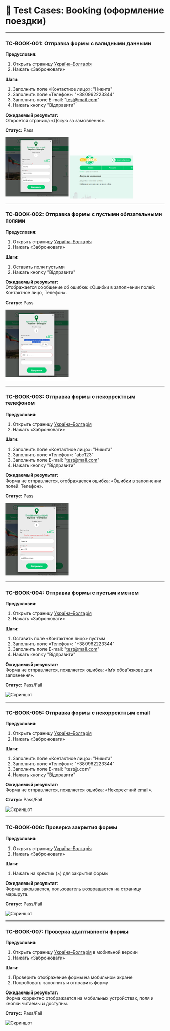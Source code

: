 # 📄 Test Cases: Booking (оформление поездки)

---

### TC-BOOK-001: Отправка формы с валидными данными  
**Предусловия:**  
1. Открыть страницу [Україна–Болгарія](https://ks-trans.org/ukraina-bolgariya.html)    
2. Нажать «Забронювати»  

**Шаги:**  
1. Заполнить поле «Контактное лицо»: "Никита"  
2. Заполнить поле «Телефон»: "+380962223344"  
3. Заполнить поле E-mail: "test@mail.com"  
4. Нажать кнопку "Відправити"  

**Ожидаемый результат:**  
Откроется страница «Дякую за замовлення».  

**Статус:** Pass 

<img src="screenshots/test1.png" width="200"/>
<img src="screenshots/test1_1.png" width="200"/>

---

### TC-BOOK-002: Отправка формы с пустыми обязательными полями  
**Предусловия:**  
1. Открыть страницу [Україна–Болгарія](https://ks-trans.org/ukraina-bolgariya.html)  
2. Нажать «Забронювати»  

**Шаги:**  
1. Оставить поля пустыми  
2. Нажать кнопку "Відправити"  

**Ожидаемый результат:**  
Отображается сообщение об ошибке: «Ошибки в заполнении полей: Контактное лицо, Телефон».  

**Статус:** Pass  

<img src="screenshots/test2.png" width="200"/>

---

### TC-BOOK-003: Отправка формы с некорректным телефоном  
**Предусловия:**  
1. Открыть страницу [Україна–Болгарія](https://ks-trans.org/ukraina-bolgariya.html)  
2. Нажать «Забронювати»  

**Шаги:**  
1. Заполнить поле «Контактное лицо»: "Никита"  
2. Заполнить поле «Телефон»: "abc123"  
3. Заполнить поле E-mail: "test@mail.com"  
4. Нажать кнопку "Відправити"  

**Ожидаемый результат:**  
Форма не отправляется, отображается ошибка: «Ошибки в заполнении полей: Телефон».  

**Статус:** Pass  

<img src="screenshots/test3.png" width="200"/>

---

### TC-BOOK-004: Отправка формы с пустым именем  
**Предусловия:**  
1. Открыть страницу [Україна–Болгарія](https://ks-trans.org/ukraina-bolgariya.html)  
2. Нажать «Забронювати»  

**Шаги:**  
1. Оставить поле «Контактное лицо» пустым  
2. Заполнить поле «Телефон»: "+380962223344"  
3. Заполнить поле E-mail: "test@mail.com"  
4. Нажать кнопку "Відправити"  

**Ожидаемый результат:**  
Форма не отправляется, появляется ошибка: «Ім’я обов’язкове для заповнення».  

**Статус:** Pass/Fail  

![Скриншот](../screenshots/case4.png)

---

### TC-BOOK-005: Отправка формы с некорректным email  
**Предусловия:**  
1. Открыть страницу [Україна–Болгарія](https://ks-trans.org/ukraina-bolgariya.html)  
2. Нажать «Забронювати»  

**Шаги:**  
1. Заполнить поле «Контактное лицо»: "Никита"  
2. Заполнить поле «Телефон»: "+380962223344"  
3. Заполнить поле E-mail: "test@.com"  
4. Нажать кнопку "Відправити"  

**Ожидаемый результат:**  
Форма не отправляется, появляется ошибка: «Некоректний email».  

**Статус:** Pass/Fail  

![Скриншот](../screenshots/case5.png)

---

### TC-BOOK-006: Проверка закрытия формы  
**Предусловия:**  
1. Открыть страницу [Україна–Болгарія](https://ks-trans.org/ukraina-bolgariya.html)  
2. Нажать «Забронювати»  

**Шаги:**  
1. Нажать на крестик (×) для закрытия формы  

**Ожидаемый результат:**  
Форма закрывается, пользователь возвращается на страницу маршрута.  

**Статус:** Pass/Fail  

![Скриншот](../screenshots/case6.png)

---

### TC-BOOK-007: Проверка адаптивности формы  
**Предусловия:**  
1. Открыть страницу [Україна–Болгарія](https://ks-trans.org/ukraina-bolgariya.html) в мобильной версии  
2. Нажать «Забронювати»  

**Шаги:**  
1. Проверить отображение формы на мобильном экране  
2. Попробовать заполнить и отправить форму  

**Ожидаемый результат:**  
Форма корректно отображается на мобильных устройствах, поля и кнопки читаемы и доступны.  

**Статус:** Pass/Fail  

![Скриншот](../screenshots/case7.png)